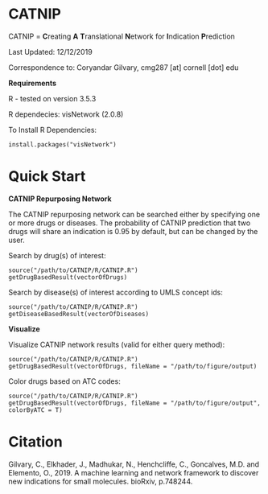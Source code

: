 # CATNIP

CATNIP = **C**reating **A** **T**ranslational **N**etwork for **I**ndication **P**rediction

Last Updated: 12/12/2019

Correspondence to: Coryandar Gilvary, cmg287 [at] cornell [dot] edu


**Requirements**

R - tested on version 3.5.3

R dependecies: visNetwork (2.0.8)

To Install R Dependencies:
```
install.packages("visNetwork")
```

# Quick Start
**CATNIP Repurposing Network**

The CATNIP repurposing network can be searched either by specifying one or more drugs or diseases. The probability of CATNIP prediction that two drugs will share an indication is 0.95 by default, but can be changed by the user.  

Search by drug(s) of interest:

```
source("/path/to/CATNIP/R/CATNIP.R")
getDrugBasedResult(vectorOfDrugs)
```

Search by disease(s) of interest according to UMLS concept ids:

```
source("/path/to/CATNIP/R/CATNIP.R")
getDiseaseBasedResult(vectorOfDiseases)
```
**Visualize**

Visualize CATNIP network results (valid for either query method):
```
source("/path/to/CATNIP/R/CATNIP.R")
getDrugBasedResult(vectorOfDrugs, fileName = "/path/to/figure/output)
```

Color drugs based on ATC codes:
```
source("/path/to/CATNIP/R/CATNIP.R")
getDrugBasedResult(vectorOfDrugs, fileName = "/path/to/figure/output", colorByATC = T)
```

# Citation
Gilvary, C., Elkhader, J., Madhukar, N., Henchcliffe, C., Goncalves, M.D. and Elemento, O., 2019. A machine learning and network framework to discover new indications for small molecules. bioRxiv, p.748244.
